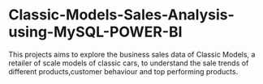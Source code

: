 # Classic-Models-Sales-Analysis-using-MySQL-POWER-BI
This projects aims to explore the business sales data of Classic Models, a retailer of scale models of classic cars, to understand the sale trends of different products,customer behaviour and top performing products.

